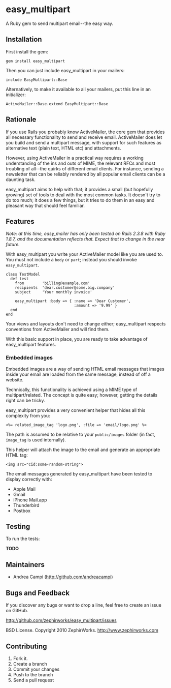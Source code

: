 easy_multipart
=============

A Ruby gem to send multipart email--the easy way.


Installation
-----------

First install the gem:

    gem install easy_multipart

Then you can just include easy_multipart in your mailers:

    include EasyMultipart::Base

Alternatively, to make it available to all your mailers, put this line in an
initializer:

    ActiveMailer::Base.extend EasyMultipart::Base


Rationale
---------

If you use Rails you probably know ActiveMailer, the core gem that
provides all necessary functionality to send and receive email.
ActiveMailer does let you build and send a multipart message,
with support for such features as alternative text (plain text,
HTML etc) and attachments.

However, using ActiveMailer in a practical way requires a working
understanding of the ins and outs of MIME, the relevant RFCs and
most troubling of all--the quirks of different email clients.
For instance, sending a newsletter that can be reliably rendered
by all popular email clients can be a daunting task.

easy_multipart aims to help with that; it provides a small (but
hopefully growing) set of tools to deal with the most common
tasks. It doesn't try to do too much; it does a few things, but
it tries to do them in an easy and pleasant way that should feel
familiar.


Features
--------

*Note: at this time, easy_mailer has only been tested on Rails 2.3.8
with Ruby 1.8.7, and the documentation reflects that. Expect that to
change in the near future.*

With easy_multipart you write your ActiveMailer model like you are
used to. You must not include a `body` or `part`; instead you should
invoke `easy_multipart`.

    class TestModel
      def test
        from        'billing@example.com'
        recipients  'dear.customer@some.big.company'
        subject     'Your monthly invoice'

        easy_multipart :body => { :name => 'Dear Customer',
                                  :amount => '9.99' }
      end
    end

Your views and layouts don't need to change either; easy_multipart
respects conventions from ActiveMailer and will find them.

With this basic support in place, you are ready to take advantage of
easy_multipart features.

### Embedded images

Embedded images are a way of sending HTML email messages that
images inside your email are loaded from the same message, instead
of off a website.

Technically, this functionality is achieved using a MIME type
of multipart/related. The concept is quite easy; however, getting
the details right can be tricky.

easy_multipart provides a very convenient helper that hides all this
complexity from you:

    <%= related_image_tag 'logo.png', :file => 'email/logo.png' %>

The path is assumed to be relative to your `public/images` folder
(in fact, `image_tag` is used internally).

This helper will attach the image to the email and generate an
appropriate HTML tag:

    <img src="cid:some-random-string">

The email messages generated by easy_multipart have been tested to
display correctly with:

* Apple Mail
* Gmail
* iPhone Mail.app
* Thunderbird
* Postbox


Testing
-------

To run the tests:

**TODO**


Maintainers
-----------

* Andrea Campi (http://github.com/andreacampi)


Bugs and Feedback
-----------------

If you discover any bugs or want to drop a line, feel free to create an issue on GitHub.

http://github.com/zephirworks/easy_multipart/issues

BSD License. Copyright 2010 ZephirWorks. http://www.zephirworks.com


Contributing
------------

1. Fork it.
2. Create a branch
3. Commit your changes
4. Push to the branch
5. Send a pull request

